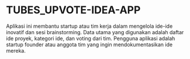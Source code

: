 # TUBES_UPVOTE-IDEA-APP
Aplikasi ini membantu startup atau tim kerja dalam mengelola ide-ide inovatif dan  sesi brainstorming. Data utama yang digunakan adalah daftar ide proyek,  kategori ide, dan voting dari tim. Pengguna aplikasi adalah startup founder atau  anggota tim yang ingin mendokumentasikan ide mereka.
